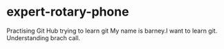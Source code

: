 # expert-rotary-phone
Practising Git Hub
trying to learn git
My name is barney.I want to learn git.
Understanding brach call.

